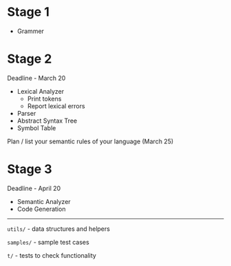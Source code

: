 Stage 1
========

- Grammer

Stage 2 
========
Deadline - March 20

- Lexical Analyzer
	- Print tokens
	- Report lexical errors
- Parser
- Abstract Syntax Tree
- Symbol Table

Plan / list your semantic rules of your language (March 25)

Stage 3 
========
Deadline - April 20

- Semantic Analyzer
- Code Generation

----

`utils/`
	- data structures and helpers

`samples/`
	- sample test cases

`t/`
	- tests to check functionality
